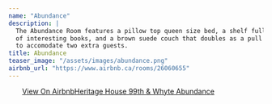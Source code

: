 ```yaml
---
name: "Abundance"
description: |
  The Abundance Room features a pillow top queen size bed, a shelf full
  of interesting books, and a brown suede couch that doubles as a pull out bed
  to accomodate two extra guests.
title: Abundance
teaser_image: "/assets/images/abundance.png"
airbnb_url: "https://www.airbnb.ca/rooms/26060655"
---
```


<div class="airbnb-embed-frame" data-id="26060655" data-view="home" style="width:450px;height:300px;margin:auto"><a href="https://www.airbnb.ca/rooms/26060655?s=51">View On Airbnb</a><a href="https://www.airbnb.ca/rooms/26060655?s=51" rel="nofollow">Heritage House 99th &amp; Whyte Abundance</a><script async="" src="https://www.airbnb.ca/embeddable/airbnb_jssdk"></script></div>

